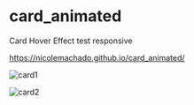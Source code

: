 # card_animated
Card Hover Effect test responsive

https://nicolemachado.github.io/card_animated/

![card1](https://user-images.githubusercontent.com/85703276/127933682-fe96ed24-20d2-4233-b18a-6423560ba294.jpg)

![card2](https://user-images.githubusercontent.com/85703276/127933695-23379a2a-c703-4990-bb1c-ac6a77fe780a.jpg)

